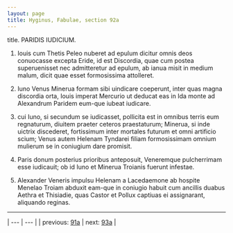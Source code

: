```yaml
---
layout: page
title: Hyginus, Fabulae, section 92a
---
```


title. PARIDIS IUDICIUM.



1. Iouis cum Thetis Peleo nuberet ad epulum dicitur omnis deos conuocasse excepta Eride, id est Discordia, quae cum postea superuenisset nec admitteretur ad epulum, ab ianua misit in medium malum, dicit quae esset formosissima attolleret.



2. Iuno Venus Minerua formam sibi uindicare coeperunt, inter quas magna discordia orta, Iouis imperat Mercurio ut deducat eas in Ida monte ad Alexandrum Paridem eum-que iubeat iudicare.



3. cui Iuno, si secundum se iudicasset, pollicita est in omnibus terris eum regnaturum, diuitem praeter ceteros praestaturum; Minerua, si inde uictrix discederet, fortissimum inter mortales futurum et omni artificio scium; Venus autem Helenam Tyndarei filiam formosissimam omnium mulierum se in coniugium dare promisit.



4. Paris donum posterius prioribus anteposuit, Veneremque pulcherrimam esse iudicauit; ob id Iuno et Minerua Troianis fuerunt infestae.



5. Alexander Veneris impulsu Helenam a Lacedaemone ab hospite Menelao Troiam abduxit eam-que in coniugio habuit cum ancillis duabus Aethra et Thisiadie, quas Castor et Pollux captiuas ei assignarant, aliquando reginas.



---

| --- | --- |
| previous: [91a](../91a/) | next: [93a](../93a/) |